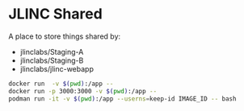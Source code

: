 # JLINC Shared

A place to store things shared by:

- jlinclabs/Staging-A
- jlinclabs/Staging-B
- jlinclabs/jlinc-webapp




```bash
docker run  -v $(pwd):/app --
docker run -p 3000:3000 -v $(pwd):/app --
podman run -it -v $(pwd):/app --userns=keep-id IMAGE_ID -- bash
```